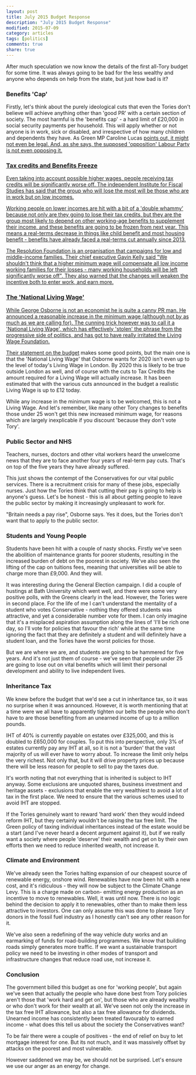 ```yaml
---
layout: post
title: July 2015 Budget Response
description: "July 2015 Budget Response"
modified: 2015-07-09
category: articles
tags: [politics]
comments: true
share: true
---
```


After much speculation we now know the details of the first all-Tory budget for some time.
It was always going to be bad for the less wealthy and anyone who depends on help from
the state, but just how bad is it?

### Benefits 'Cap'

Firstly, let's think about the purely ideological cuts that even the Tories don't
believe will achieve anything other than 'good PR' with a certain section of society.
The most harmful is the 'benefits cap' - a hard limit of £20,000 in social security
payments per household. This will apply whether or not anyone is in work, sick or
disabled, and irrespective of how many children and dependents they have. As Green
MP Caroline Lucas <a href="http://www.newstatesman.com/politics/2015/07/welfare-cap-government-policy-its-worst-labour-wont-challenge-it">
points out, it might not even be legal. And, as she says, the supposed 'opposition' 
Labour Party is not even opposing it.

### Tax credits and Benefits Freeze

Even taking into account possible higher wages, people receiving tax credits will be
significantly worse off. The independent Institute for Fiscal Studies has said that the
group who will lose the most will be those who are in work but on low incomes.

Working people on lower incomes are hit with a bit of a 'double whammy' because not only
are they going to lose their tax credits, but they are the group most likely to depend
on other working-age benefits to supplement their income, and these benefits are going
to be frozen from next year. This means a real-terms decrease in things like child
benefit and most housing benefit - benefits have already faced a real-terms cut annually
since 2013.

The Resolution Foundation is an organisation that campaigns for low and middle-income
families. Their chief executive Gavin Kelly said "We shouldn't think that a higher minimum
wage will compensate all low income working families for their losses - many working
households will be left significantly worse off". They also warned that the changes will
weaken the incentive both to enter work, and earn more.

### The 'National Living Wage'

While George Osborne is not an economist he is quite a canny PR man. He announced a
reasonable increase in the minimum wage (although not by as much as we are calling for).
The cunning trick however was to call it a 'National Living Wage', which has effectively
'stolen' the phrase from the progressive side of politics, and has got to have
really irritated the Living Wage Foundation.

Their <a href="http://www.livingwage.org.uk/news/living-wage-foundation-response-budget-2015">
statement on the budget</a> makes some good points, but the main one is that the 
'National Living Wage' that Osborne wants for 2020 isn't even up to the level of today's
Living Wage in London. By 2020 this is likely to be true outside London as well, and
of course with the cuts to Tax Credits the amount required for a Living Wage will actually
increase. It has been estimated that with the various cuts announced in the budget a
realistic Living Wage is up to £12 today.

While any increase in the minimum wage is to be welcomed, this is not a Living Wage. And
let's remember, like many other Tory changes to benefits those under 25 won't get
this new increased minimum wage, for reasons which are largely inexplicable if you 
discount 'because they don't vote Tory'.

### Public Sector and NHS

Teachers, nurses, doctors and other vital workers heard the unwelcome news that they
are to face another four years of real-term pay cuts. That's on top of the five years
they have already suffered.

This just shows the contempt of the Conservatives for our vital public services. There
is a recruitment crisis for many of these jobs, especially nurses. Just how the
Tories think that cutting their pay is going to help is anyone's guess. Let's be
honest - this is all about getting people to leave the public sector by making it
increasingly unpleasant to work for.

"Britain needs a pay rise", Osborne says. Yes it does, but the Tories don't want
that to apply to the public sector.



### Students and Young People

Students have been hit with a couple of nasty shocks. Firstly we've seen the abolition
of maintenance grants for poorer students, resulting in the increased burden of debt
on the poorest in society. We've also seen the lifting of the cap on tuitions fees,
meaning that universities will be able to charge more than £9,000. And they will.

It was interesting during the General Election campaign. I did a couple of hustings at
Bath University which went well, and there were some very positive polls, with the
Greens clearly in the lead. However, the Tories were in second place. For the life of
me I can't understand the mentality of a student who votes Conservative - nothing they
offered students was attractive, and yet a considerable number vote for them. I can only
imagine that it's a misplaced aspiration assumption along the lines of 'I'll be rich one
day, so I'll vote for policies that favour the rich' while at the same time ignoring the
fact that they are definitely a student and will definitely have a student loan, and
the Tories have the worst policies for those.

But we are where we are, and students are going to be hammered for five years. And it's
not just them of course - we've seen that people under 25 are going to lose out on vital
benefits which will limit their personal development and ability to live independent lives.

### Inheritance Tax

We knew before the budget that we'd see a cut in inheritance tax, so it was no surprise
when it was announced. However, it is worth mentioning that at a time were we all have
to apparently tighten our belts the people who don't have to are those benefiting from
an unearned income of up to a million pounds.

IHT of 40% is currently payable on estates over £325,000, and this is doubled to £650,000
for couples. To put this into perspective, only 3% of estates currently pay any IHT
at all, so it is not a 'burden' that the vast majority of us will ever have to worry
about. To increase the limit only helps the very richest. Not only that, but it will
drive property prices up because there will be less reason for people to sell to pay
the taxes due.

It's worth noting that not everything that is inherited is subject to IHT anyway. Some
exclusions are unquoted shares, business investment and heritage assets - exclusions
that enable the very wealthiest to avoid a lot of tax in the first place. We
need to ensure that the various schemes used to avoid IHT are stopped.

If the Tories genuinely want to reward 'hard work' then they would indeed reform IHT, but
they certainly wouldn't be raising the tax free limit. The Green policy of taxing
individual inheritances instead of the estate would be a start (and I've never heard a
decent argument against it), but if we really want a society where people 'deserve'
their wealth and get on by their own efforts then we need to reduce inherited wealth,
not increase it.

### Climate and Environment

We've already seen the Tories halting expansion of our cheapest source of renewable 
energy, onshore wind. Renewables have now been hit with a new cost, and it's ridiculous -
they will now be subject to the Climate Change Levy. This is a charge made on carbon-
emitting energy production as an incentive to move to renewables. Well, it was until now.
There is no logic behind the decision to apply it to renewables, other than to make them
less attractive to investors. One can only assume this was done to please Tory donors in
the fossil fuel industry as I honestly can't see any other reason for it.

We've also seen a redefining of the way vehicle duty works and an earmarking of funds
for road-building programmes. We know that building roads simply generates more traffic.
If we want a sustainable transport policy we need to be investing in other modes of
transport and infrastructure changes that reduce road use, not increase it.

### Conclusion

The government billed this budget as one for 'working people', but again we've seen that
actually the people who have done best from Tory policies aren't those that 'work hard
and get on', but those who are already wealthy or who don't work for their wealth at all.
We've seen not only the increase in the tax free IHT allowance, but also a tax free
allowance for dividends. Unearned income has consistently been treated favourably to
earned income - what does this tell us about the society the Conservatives want?

To be fair there were a couple of positives - the end of relief on buy to let mortgage
interest for one. But its not much, and it was massively offset by attacks on the
poorest and most vulnerable.

However saddened we may be, we should not be surprised. Let's ensure we use our anger
as an energy for change.
